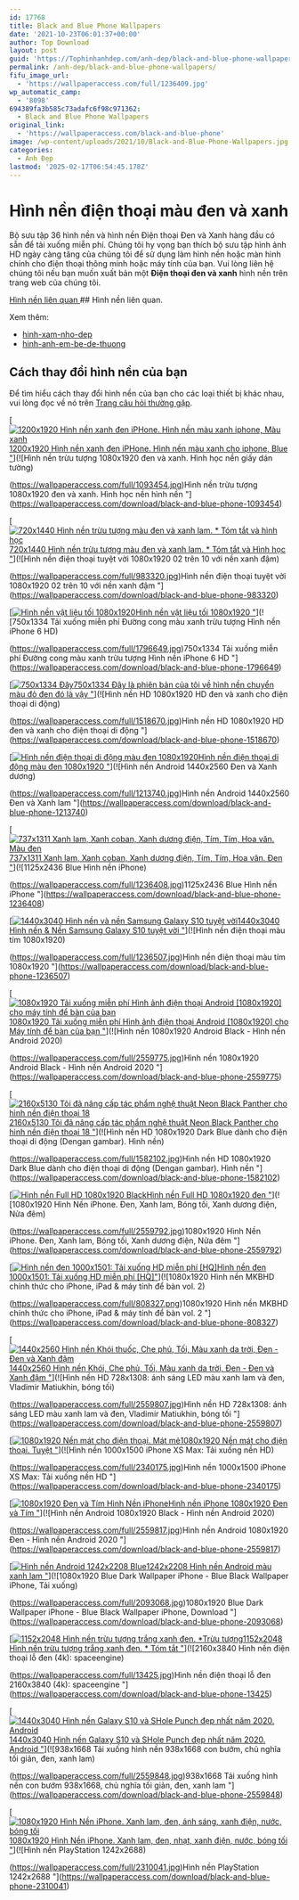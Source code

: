 ```yaml
---
id: 17768
title: Black and Blue Phone Wallpapers
date: '2021-10-23T06:01:37+00:00'
author: Top Download
layout: post
guid: 'https://Tophinhanhdep.com/anh-dep/black-and-blue-phone-wallpapers/'
permalink: /anh-dep/black-and-blue-phone-wallpapers/
fifu_image_url:
  - 'https://wallpaperaccess.com/full/1236409.jpg'
wp_automatic_camp:
  - '8098'
694389fa3b585c73adafc6f98c971362:
  - Black and Blue Phone Wallpapers
original_link:
  - 'https://wallpaperaccess.com/black-and-blue-phone'
image: /wp-content/uploads/2021/10/Black-and-Blue-Phone-Wallpapers.jpg
categories:
  - Ảnh Đẹp
lastmod: '2025-02-17T06:54:45.178Z'
---
```

# Hình nền điện thoại màu đen và xanh

Bộ sưu tập 36 hình nền và hình nền Điện thoại Đen và Xanh hàng đầu có sẵn để tải xuống miễn phí. Chúng tôi hy vọng bạn thích bộ sưu tập hình ảnh HD ngày càng tăng của chúng tôi để sử dụng làm hình nền hoặc màn hình chính cho điện thoại thông minh hoặc máy tính của bạn. Vui lòng liên hệ chúng tôi nếu bạn muốn xuất bản một **Điện thoại đen và xanh** hình nền trên trang web của chúng tôi.

[Hình nền liên quan ](#related) ## Hình nền liên quan.

   
 Xem thêm:

   
- [hinh-xam-nho-dep](https://tophinhanhdep.com/hinh-xam-dep/hinh-xam-nho-dep/)
- [hinh-anh-em-be-de-thuong](https://tophinhanhdep.com/hinh-anh-de-thuong/hinh-anh-em-be-de-thuong/)

## Cách thay đổi hình nền của bạn

Để tìm hiểu cách thay đổi hình nền của bạn cho các loại thiết bị khác nhau, vui lòng đọc về nó trên [Trang câu hỏi thường gặp](https://tophinhanhdep.com/faq/).

  
[[![1200x1920 Hình nền xanh đen iPHone.  Hình nền màu xanh iphone, Màu xanh](https://wallpaperaccess.com/full/1236409.jpg)1200x1920 Hình nền xanh đen iPHone. Hình nền màu xanh cho iphone, Blue "](https://wallpaperaccess.com/download/black-and-blue-phone-1236409)](![Hình nền trừu tượng 1080x1920 đen và xanh.  Hình học nền giấy dán tường)

(https://wallpaperaccess.com/full/1093454.jpg)Hình nền trừu tượng 1080x1920 đen và xanh. Hình học nền hình nền "](https://wallpaperaccess.com/download/black-and-blue-phone-1093454)

[[![720x1440 Hình nền trừu tượng màu đen và xanh lam.  * Tóm tắt và hình học](https://wallpaperaccess.com/full/482941.jpg)720x1440 Hình nền trừu tượng màu đen và xanh lam. \* Tóm tắt và Hình học "](https://wallpaperaccess.com/download/black-and-blue-phone-482941)](![Hình nền điện thoại tuyệt vời 1080x1920 02 trên 10 với nền xanh đậm)

(https://wallpaperaccess.com/full/983320.jpg)Hình nền điện thoại tuyệt vời 1080x1920 02 trên 10 với nền xanh đậm "](https://wallpaperaccess.com/download/black-and-blue-phone-983320)

[[![Hình nền vật liệu tối 1080x1920](https://wallpaperaccess.com/full/2559757.jpg)Hình nền vật liệu tối 1080x1920 "](https://wallpaperaccess.com/download/black-and-blue-phone-2559757)](![750x1334 Tải xuống miễn phí Đường cong màu xanh trừu tượng Hình nền iPhone 6 HD)

(https://wallpaperaccess.com/full/1796649.jpg)750x1334 Tải xuống miễn phí Đường cong màu xanh trừu tượng Hình nền iPhone 6 HD "](https://wallpaperaccess.com/download/black-and-blue-phone-1796649)

[[![750x1334 Đây](https://wallpaperaccess.com/full/340599.jpg)750x1334 Đây là phiên bản của tôi về hình nền chuyển màu đỏ đen đó là vậy "](https://wallpaperaccess.com/download/black-and-blue-phone-340599)](![Hình nền HD 1080x1920 HD đen và xanh cho điện thoại di động)

(https://wallpaperaccess.com/full/1518670.jpg)Hình nền HD 1080x1920 HD đen và xanh cho điện thoại di động "](https://wallpaperaccess.com/download/black-and-blue-phone-1518670)

[[![Hình nền điện thoại di động màu đen 1080x1920](https://wallpaperaccess.com/full/1430736.jpg)Hình nền điện thoại di động màu đen 1080x1920 "](https://wallpaperaccess.com/download/black-and-blue-phone-1430736)](![Hình nền Android 1440x2560 Đen và Xanh dương)

(https://wallpaperaccess.com/full/1213740.jpg)Hình nền Android 1440x2560 Đen và Xanh lam "](https://wallpaperaccess.com/download/black-and-blue-phone-1213740)

[[![737x1311 Xanh lam, Xanh coban, Xanh dương điện, Tím, Tím, Hoa văn.  Màu đen](https://wallpaperaccess.com/full/2559766.jpg)737x1311 Xanh lam, Xanh coban, Xanh dương điện, Tím, Tím, Hoa văn. Đen "](https://wallpaperaccess.com/download/black-and-blue-phone-2559766)](![1125x2436 Blue Hình nền iPhone)

(https://wallpaperaccess.com/full/1236408.jpg)1125x2436 Blue Hình nền iPhone "](https://wallpaperaccess.com/download/black-and-blue-phone-1236408)

[[![1440x3040 Hình nền và nền Samsung Galaxy S10 tuyệt vời](https://wallpaperaccess.com/full/1424144.jpg)1440x3040 Hình nền &amp; Nền Samsung Galaxy S10 tuyệt vời "](https://wallpaperaccess.com/download/black-and-blue-phone-1424144)](![Hình nền điện thoại màu tím 1080x1920)

(https://wallpaperaccess.com/full/1236507.jpg)Hình nền điện thoại màu tím 1080x1920 "](https://wallpaperaccess.com/download/black-and-blue-phone-1236507)

[[![1080x1920 Tải xuống miễn phí Hình ảnh điện thoại Android [1080x1920] cho máy tính để bàn của bạn](https://wallpaperaccess.com/full/2522451.jpg)1080x1920 Tải xuống miễn phí Hình ảnh điện thoại Android \[1080x1920\] cho Máy tính để bàn của bạn "](https://wallpaperaccess.com/download/black-and-blue-phone-2522451)](![Hình nền 1080x1920 Android Black - Hình nền Android 2020)

(https://wallpaperaccess.com/full/2559775.jpg)Hình nền 1080x1920 Android Black - Hình nền Android 2020 "](https://wallpaperaccess.com/download/black-and-blue-phone-2559775)

[[![2160x5130 Tôi đã nâng cấp tác phẩm nghệ thuật Neon Black Panther cho hình nền điện thoại 18](https://wallpaperaccess.com/full/948263.png)2160x5130 Tôi đã nâng cấp tác phẩm nghệ thuật Neon Black Panther cho hình nền điện thoại 18 "](https://wallpaperaccess.com/download/black-and-blue-phone-948263)](![Hình nền HD 1080x1920 Dark Blue dành cho điện thoại di động (Dengan gambar).  Hình nền)

(https://wallpaperaccess.com/full/1582102.jpg)Hình nền HD 1080x1920 Dark Blue dành cho điện thoại di động (Dengan gambar). Hình nền "](https://wallpaperaccess.com/download/black-and-blue-phone-1582102)

[[![Hình nền Full HD 1080x1920 Black](https://wallpaperaccess.com/full/2559785.jpg)Hình nền Full HD 1080x1920 đen "](https://wallpaperaccess.com/download/black-and-blue-phone-2559785)](![1080x1920 Hình Nền iPhone.  Đen, Xanh lam, Bóng tối, Xanh dương điện, Nửa đêm)

(https://wallpaperaccess.com/full/2559792.jpg)1080x1920 Hình Nền iPhone. Đen, Xanh lam, Bóng tối, Xanh dương điện, Nửa đêm "](https://wallpaperaccess.com/download/black-and-blue-phone-2559792)

[[![Hình nền đen 1000x1501: Tải xuống HD miễn phí [HQ]](https://wallpaperaccess.com/full/2309581.jpg)Hình nền đen 1000x1501: Tải xuống HD miễn phí \[HQ\]"](https://wallpaperaccess.com/download/black-and-blue-phone-2309581)](![1080x1920 Hình nền MKBHD chính thức cho iPhone, iPad & máy tính để bàn vol.  2)

(https://wallpaperaccess.com/full/808327.png)1080x1920 Hình nền MKBHD chính thức cho iPhone, iPad &amp; máy tính để bàn vol. 2 "](https://wallpaperaccess.com/download/black-and-blue-phone-808327)

[[![1440x2560 Hình nền Khói thuốc, Che phủ, Tối, Màu xanh da trời, Đen - Đen và Xanh đậm](https://wallpaperaccess.com/full/2456150.jpg)1440x2560 Hình nền Khói, Che phủ, Tối, Màu xanh da trời, Đen - Đen và Xanh đậm "](https://wallpaperaccess.com/download/black-and-blue-phone-2456150)](![Hình nền HD 728x1308: ánh sáng LED màu xanh lam và đen, Vladimir Matiukhin, bóng tối)

(https://wallpaperaccess.com/full/2559807.jpg)Hình nền HD 728x1308: ánh sáng LED màu xanh lam và đen, Vladimir Matiukhin, bóng tối "](https://wallpaperaccess.com/download/black-and-blue-phone-2559807)

[[![1080x1920 Nền mát cho điện thoại.  Mát mẻ](https://wallpaperaccess.com/full/2559814.jpg)1080x1920 Nền mát cho điện thoại. Tuyệt "](https://wallpaperaccess.com/download/black-and-blue-phone-2559814)](![Hình nền 1000x1500 iPhone XS Max: Tải xuống nền HD)

(https://wallpaperaccess.com/full/2340175.jpg)Hình nền 1000x1500 iPhone XS Max: Tải xuống nền HD "](https://wallpaperaccess.com/download/black-and-blue-phone-2340175)

[[![1080x1920 Đen và Tím Hình Nền iPhone](https://wallpaperaccess.com/full/1670964.jpg)Hình nền iPhone 1080x1920 Đen và Tím "](https://wallpaperaccess.com/download/black-and-blue-phone-1670964)](![Hình nền Android 1080x1920 Black - Hình nền Android 2020)

(https://wallpaperaccess.com/full/2559817.jpg)Hình nền Android 1080x1920 Đen - Hình nền Android 2020 "](https://wallpaperaccess.com/download/black-and-blue-phone-2559817)

[[![Hình nền Android 1242x2208 Blue](https://wallpaperaccess.com/full/2522440.jpg)1242x2208 Hình nền Android màu xanh lam "](https://wallpaperaccess.com/download/black-and-blue-phone-2522440)](![1080x1920 Blue Dark Wallpaper iPhone - Blue Black Wallpaper iPhone, Tải xuống)

(https://wallpaperaccess.com/full/2093068.jpg)1080x1920 Blue Dark Wallpaper iPhone - Blue Black Wallpaper iPhone, Download "](https://wallpaperaccess.com/download/black-and-blue-phone-2093068)

[[![1152x2048 Hình nền trừu tượng trắng xanh đen.  *Trừu tượng](https://wallpaperaccess.com/full/1156773.jpg)1152x2048 Hình nền trừu tượng trắng xanh đen. \* Tóm tắt "](https://wallpaperaccess.com/download/black-and-blue-phone-1156773)](![2160x3840 Hình nền điện thoại lỗ đen (4k): spaceengine)

(https://wallpaperaccess.com/full/13425.jpg)Hình nền điện thoại lỗ đen 2160x3840 (4k): spaceengine "](https://wallpaperaccess.com/download/black-and-blue-phone-13425)

[[![1440x3040 Hình nền Galaxy S10 và SHole Punch đẹp nhất năm 2020. Android](https://wallpaperaccess.com/full/1529690.png)1440x3040 Hình nền Galaxy S10 và SHole Punch đẹp nhất năm 2020. Android "](https://wallpaperaccess.com/download/black-and-blue-phone-1529690)](![938x1668 Tải xuống hình nền 938x1668 con bướm, chủ nghĩa tối giản, đen, xanh lam)

(https://wallpaperaccess.com/full/2559848.jpg)938x1668 Tải xuống hình nền con bướm 938x1668, chủ nghĩa tối giản, đen, xanh lam "](https://wallpaperaccess.com/download/black-and-blue-phone-2559848)

[[![1080x1920 Hình Nền iPhone.  Xanh lam, đen, ánh sáng, xanh điện, nước, bóng tối](https://wallpaperaccess.com/full/2446391.jpg)1080x1920 Hình Nền iPhone. Xanh lam, đen, nhạt, xanh điện, nước, bóng tối "](https://wallpaperaccess.com/download/black-and-blue-phone-2446391)](![Hình nền PlayStation 1242x2688)

(https://wallpaperaccess.com/full/2310041.jpg)Hình nền PlayStation 1242x2688 "](https://wallpaperaccess.com/download/black-and-blue-phone-2310041)
